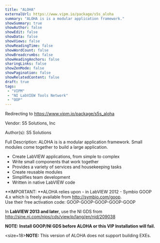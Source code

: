 ```yaml
---
title: "ALOHA"
externalUrl: https://www.vipm.io/package/s5s_aloha
summary: "ALOHA is is a modular application framework."
showSummary: true
showAuthor: false
showEdit: false
showData: false
showViews: false
showReadingTime: false
showWordCount: false
showBreadcrumbs: false
showHeadingAnchors: false
sharingLinks: false
showZenMode: false
showPagination: false
showRelatedContent: false
draft: true
tags:
 - "VIPM"
 - "NI LabVIEW Tools Network"
 - "OOP"
---
```


Redirecting to https://www.vipm.io/package/s5s_aloha

Vendor: S5 Solutions, Inc

Author(s): S5 Solutions
 
Full Description:
ALOHA is is a modular application framework. Small modules come together to build a large application.
* Create LabVIEW applications, from simple to complex
* Write small components that work together
* Provides a variety of services and housekeeping tasks
* Create reusable modules
* Simplifies team development
* Written in native LabVIEW code

**IMPORTANT: **ALOHA relies upon - in LabVIEW 2012 - Symbio GOOP 4.x which is freely available from http://symbio.com/goop.   
Use their free activation code: GOOP-GOOP-GOOP-GOOP-GOOP

In **LabVIEW 2013 and later**, use the NI GDS from http://sine.ni.com/nips/cds/view/p/lang/en/nid/209038
 
**NOTE: Install GOOP/NI GDS before ALOHA or this VIP Installation will fail.**

<size=18>**NOTE:** This version of ALOHA does not support building EXEs.</size>